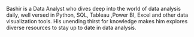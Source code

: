 Bashir is a Data Analyst who dives deep into the world of data analysis daily, well versed in Python, SQL, Tableau ,Power BI, Excel and other data visualization tools. His unending thirst for knowledge makes him explores diverse resources to stay up to date in data analysis.

<!---
ibrahimobashir/ibrahimobashir is a ✨ special ✨ repository because its `README.md` (this file) appears on your GitHub profile.
You can click the Preview link to take a look at your changes.
--->
